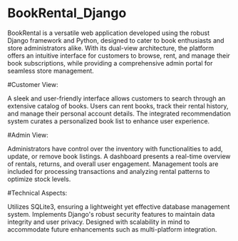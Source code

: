 # BookRental_Django

BookRental is a versatile web application developed using the robust Django framework and Python, designed to cater to book enthusiasts and store administrators alike. With its dual-view architecture, the platform offers an intuitive interface for customers to browse, rent, and manage their book subscriptions, while providing a comprehensive admin portal for seamless store management.

#Customer View:

A sleek and user-friendly interface allows customers to search through an extensive catalog of books.
Users can rent books, track their rental history, and manage their personal account details.
The integrated recommendation system curates a personalized book list to enhance user experience.

#Admin View:

Administrators have control over the inventory with functionalities to add, update, or remove book listings.
A dashboard presents a real-time overview of rentals, returns, and overall user engagement.
Management tools are included for processing transactions and analyzing rental patterns to optimize stock levels.

#Technical Aspects:

Utilizes SQLite3, ensuring a lightweight yet effective database management system.
Implements Django's robust security features to maintain data integrity and user privacy.
Designed with scalability in mind to accommodate future enhancements such as multi-platform integration.
